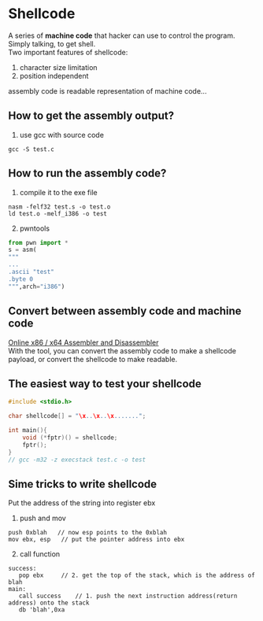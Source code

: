 # Shellcode
A series of **machine code** that hacker can use to control the program. Simply talking, to get shell.  
Two important features of shellcode:  
1. character size limitation  
2. position independent  

assembly code is readable representation of machine code...  

## How to get the assembly output?
1. use gcc with source code  
```
gcc -S test.c
```  

## How to run the assembly code?
1. compile it to the exe file  
```
nasm -felf32 test.s -o test.o
ld test.o -melf_i386 -o test
```  
2. pwntools  
```python
from pwn import *
s = asm(
"""
...
.ascii "test"
.byte 0
""",arch="i386")
```  

## Convert between assembly code and machine code
[Online x86 / x64 Assembler and Disassembler](https://defuse.ca/online-x86-assembler.htm)  
With the tool, you can convert the assembly code to make a shellcode payload, or convert the shellcode to make readable.  

## The easiest way to test your shellcode
```c
#include <stdio.h>

char shellcode[] = "\x..\x..\x.......";

int main(){
	void (*fptr)() = shellcode;
	fptr();
}
// gcc -m32 -z execstack test.c -o test
```  

## Sime tricks to write shellcode
Put the address of the string into register ebx  
1. push and mov  
```
push 0xblah   // now esp points to the 0xblah
mov ebx, esp   // put the pointer address into ebx
```  
2. call function  
```
success:
   pop ebx     // 2. get the top of the stack, which is the address of blah
main:
   call success    // 1. push the next instruction address(return address) onto the stack
   db 'blah',0xa
```
